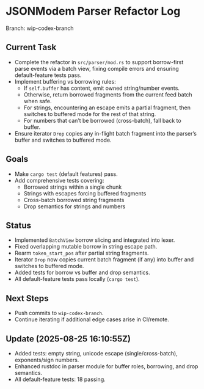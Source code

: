# JSONModem Parser Refactor Log

Branch: wip-codex-branch

## Current Task
- Complete the refactor in `src/parser/mod.rs` to support borrow-first parse events via a batch view, fixing compile errors and ensuring default-feature tests pass.
- Implement buffering vs borrowing rules:
  - If `self.buffer` has content, emit owned string/number events.
  - Otherwise, return borrowed fragments from the current feed batch when safe.
  - For strings, encountering an escape emits a partial fragment, then switches to buffered mode for the rest of that string.
  - For numbers that can’t be borrowed (cross-batch), fall back to buffer.
- Ensure iterator `Drop` copies any in-flight batch fragment into the parser’s buffer and switches to buffered mode.

## Goals
- Make `cargo test` (default features) pass.
- Add comprehensive tests covering:
  - Borrowed strings within a single chunk
  - Strings with escapes forcing buffered fragments
  - Cross-batch borrowed string fragments
  - Drop semantics for strings and numbers

## Status
- Implemented `BatchView` borrow slicing and integrated into lexer.
- Fixed overlapping mutable borrow in string escape path.
- Rearm `token_start_pos` after partial string fragments.
- Iterator `Drop` now copies current batch fragment (if any) into buffer and switches to buffered mode.
- Added tests for borrow vs buffer and drop semantics.
- All default-feature tests pass locally (`cargo test`).

## Next Steps
- Push commits to `wip-codex-branch`.
- Continue iterating if additional edge cases arise in CI/remote.

## Update (2025-08-25 16:10:55Z)
- Added tests: empty string, unicode escape (single/cross-batch), exponents/sign numbers.
- Enhanced rustdoc in parser module for buffer roles, borrowing, and drop semantics.
- All default-feature tests: 18 passing.
